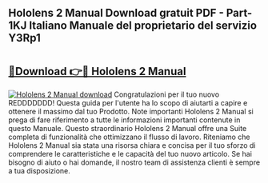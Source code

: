 ## Hololens 2 Manual Download gratuit PDF - Part-1KJ Italiano Manuale del proprietario del servizio Y3Rp1

# <h2><a href="http://dfgds1.blite.top/?on=Hololens+2+Manual">🔗Download 👉🔴 Hololens 2 Manual</a></h2>

[![Hololens 2 Manual download](https://i.imgur.com/lujVjoI.png)](http://dfgds1.blite.top/?on=Hololens+2+Manual)
Congratulazioni per il tuo nuovo REDDDDDDD! Questa guida per l'utente ha lo scopo di aiutarti a capire e ottenere il massimo dal tuo Prodotto. Note importanti Hololens 2 Manual si prega di fare riferimento a tutte le informazioni importanti contenute in questo Manuale. Questo straordinario Hololens 2 Manual offre una Suite completa di funzionalità che ottimizzano il flusso di lavoro. Riteniamo che Hololens 2 Manual sia stata una risorsa chiara e concisa per il tuo sforzo di comprendere le caratteristiche e le capacità del tuo nuovo articolo. Se hai bisogno di aiuto o hai domande, il nostro team di assistenza clienti è sempre a tua disposizione.
